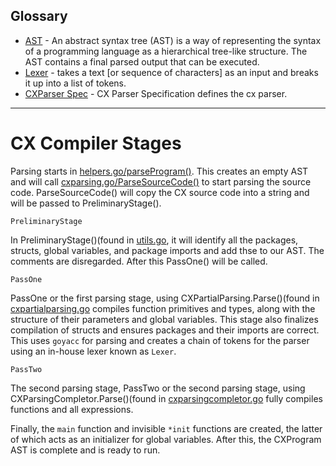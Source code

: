 
## Glossary
* [AST](https://en.wikipedia.org/wiki/Abstract_syntax_tree) - An abstract syntax tree (AST) is a way of representing the syntax of a programming language as a hierarchical tree-like structure. The AST contains a final parsed output that can be executed.
* [Lexer](https://en.wikipedia.org/wiki/Lexical_analysis) - takes a text [or sequence of characters] as an input and breaks it up into a list of tokens.
* [CXParser Spec](https://github.com/skycoin/cx/docs/cxparser_spec.md) - CX Parser Specification defines the cx parser.
---

# CX Compiler Stages

Parsing starts in [helpers.go/parseProgram()](https://github.com/skycoin/cx/blob/develop/cmd/cx/helpers.go#28). This creates an empty AST and will call [cxparsing.go/ParseSourceCode()](https://github.com/skycoin/cx/blob/develop/cxparser/cxparsing/cxparsing.go#30) to start parsing the source code. ParseSourceCode() will copy the CX source code into a string and will be passed to PreliminaryStage(). 

`PreliminaryStage`

In PreliminaryStage()(found in [utils.go](https://github.com/skycoin/cx/blob/develop/cxparser/cxparsing/utils.go#L21), it will identify all the packages, structs, global variables, and package imports and add thse to our AST. The comments are disregarded. After this PassOne() will be called.

`PassOne`

PassOne or the first parsing stage, using CXPartialParsing.Parse()(found in [cxpartialparsing.go](https://github.com/skycoin/cx/blob/develop/cxparser/cxpartialparsing/cxpartialparsing.go) compiles function primitives and types, along with the structure of their parameters and global variables. This stage also finalizes compilation of structs and ensures packages and their imports are correct. This uses `goyacc` for parsing and creates a chain of tokens for the parser using an in-house lexer known as `Lexer`. 

`PassTwo`

The second parsing stage, PassTwo or the second parsing stage, using CXParsingCompletor.Parse()(found in [cxparsingcompletor.go](https://github.com/skycoin/cx/blob/develop/cxparser/cxparsingcompletor/cxparsingcompletor.go) fully compiles functions and all expressions. 

Finally, the `main` function and invisible `*init` functions are created, the latter of which acts as an initializer for global variables. After this, the CXProgram AST is complete and is ready to run.

